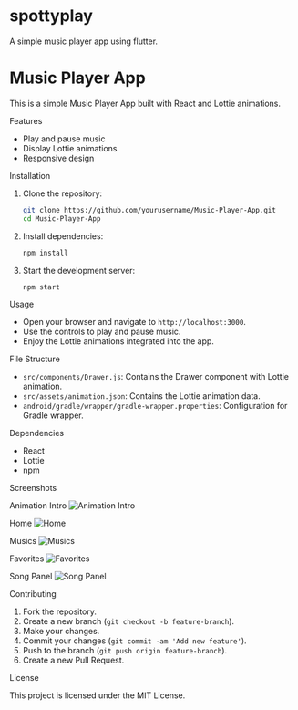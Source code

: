 # spottyplay
A simple music player app using flutter.


# Music Player App

This is a simple Music Player App built with React and Lottie animations.

Features

- Play and pause music
- Display Lottie animations
- Responsive design

 Installation

1. Clone the repository:
    ```bash
    git clone https://github.com/yourusername/Music-Player-App.git
    cd Music-Player-App
    ```

2. Install dependencies:
    ```bash
    npm install
    ```

3. Start the development server:
    ```bash
    npm start
    ```

 Usage

- Open your browser and navigate to `http://localhost:3000`.
- Use the controls to play and pause music.
- Enjoy the Lottie animations integrated into the app.

 File Structure

- `src/components/Drawer.js`: Contains the Drawer component with Lottie animation.
- `src/assets/animation.json`: Contains the Lottie animation data.
- `android/gradle/wrapper/gradle-wrapper.properties`: Configuration for Gradle wrapper.

 Dependencies

- React
- Lottie
- npm

 Screenshots

 Animation Intro
![Animation Intro](screenshots/animation_intro.png)

 Home
![Home](screenshots/home.png)

 Musics
![Musics](screenshots/musics.png)

 Favorites
![Favorites](screenshots/favorites.png)

 Song Panel
![Song Panel](screenshots/song_panel.png)

 Contributing

1. Fork the repository.
2. Create a new branch (`git checkout -b feature-branch`).
3. Make your changes.
4. Commit your changes (`git commit -am 'Add new feature'`).
5. Push to the branch (`git push origin feature-branch`).
6. Create a new Pull Request.

 License

This project is licensed under the MIT License.
